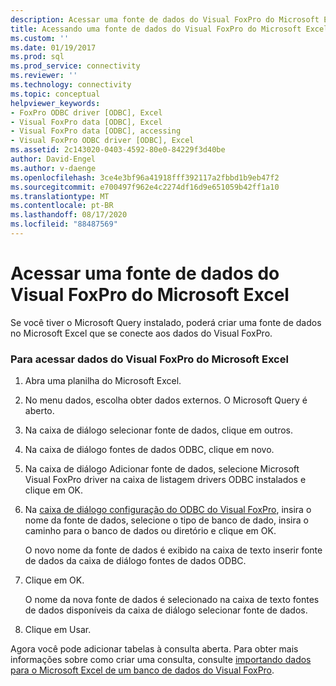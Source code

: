 ```yaml
---
description: Acessar uma fonte de dados do Visual FoxPro do Microsoft Excel
title: Acessando uma fonte de dados do Visual FoxPro do Microsoft Excel | Microsoft Docs
ms.custom: ''
ms.date: 01/19/2017
ms.prod: sql
ms.prod_service: connectivity
ms.reviewer: ''
ms.technology: connectivity
ms.topic: conceptual
helpviewer_keywords:
- FoxPro ODBC driver [ODBC], Excel
- Visual FoxPro data [ODBC], Excel
- Visual FoxPro data [ODBC], accessing
- Visual FoxPro ODBC driver [ODBC], Excel
ms.assetid: 2c143020-0403-4592-80e0-84229f3d40be
author: David-Engel
ms.author: v-daenge
ms.openlocfilehash: 3ce4e3bf96a41918fff392117a2fbbd1b9eb47f2
ms.sourcegitcommit: e700497f962e4c2274df16d9e651059b42ff1a10
ms.translationtype: MT
ms.contentlocale: pt-BR
ms.lasthandoff: 08/17/2020
ms.locfileid: "88487569"
---
```

# <a name="accessing-a-visual-foxpro-data-source-from-microsoft-excel"></a>Acessar uma fonte de dados do Visual FoxPro do Microsoft Excel
Se você tiver o Microsoft Query instalado, poderá criar uma fonte de dados no Microsoft Excel que se conecte aos dados do Visual FoxPro.  
  
### <a name="to-access-visual-foxpro-data-from-microsoft-excel"></a>Para acessar dados do Visual FoxPro do Microsoft Excel  
  
1.  Abra uma planilha do Microsoft Excel.  
  
2.  No menu dados, escolha obter dados externos. O Microsoft Query é aberto.  
  
3.  Na caixa de diálogo selecionar fonte de dados, clique em outros.  
  
4.  Na caixa de diálogo fontes de dados ODBC, clique em novo.  
  
5.  Na caixa de diálogo Adicionar fonte de dados, selecione Microsoft Visual FoxPro driver na caixa de listagem drivers ODBC instalados e clique em OK.  
  
6.  Na [caixa de diálogo configuração do ODBC do Visual FoxPro](../../odbc/microsoft/odbc-visual-foxpro-setup-dialog-box.md), insira o nome da fonte de dados, selecione o tipo de banco de dado, insira o caminho para o banco de dados ou diretório e clique em OK.  
  
     O novo nome da fonte de dados é exibido na caixa de texto inserir fonte de dados da caixa de diálogo fontes de dados ODBC.  
  
7.  Clique em OK.  
  
     O nome da nova fonte de dados é selecionado na caixa de texto fontes de dados disponíveis da caixa de diálogo selecionar fonte de dados.  
  
8.  Clique em Usar.  
  
 Agora você pode adicionar tabelas à consulta aberta. Para obter mais informações sobre como criar uma consulta, consulte [importando dados para o Microsoft Excel de um banco de dados do Visual FoxPro](../../odbc/microsoft/importing-data-into-microsoft-excel-from-a-visual-foxpro-database.md).
